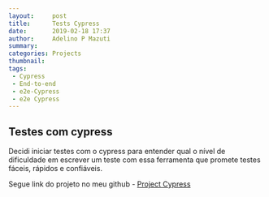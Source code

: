 ```yaml
---
layout:     post
title:      Tests Cypress
date:       2019-02-18 17:37
author:     Adelino P Mazuti
summary:
categories: Projects
thumbnail:
tags:
 - Cypress
 - End-to-end
 - e2e-Cypress
 - e2e Cypress
---
```


## Testes com cypress

Decidi iniciar testes com o cypress para entender qual o nível de dificuldade em escrever um teste com essa ferramenta que promete testes fáceis, rápidos e confiáveis.

Segue link do projeto no meu github - [Project Cypress](https://github.com/amazuti/tests_cypress)
